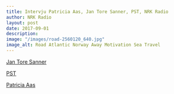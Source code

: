 ```yaml
---
title: Intervju Patricia Aas, Jan Tore Sanner, PST, NRK Radio
author: NRK Radio
layout: post
date: 2017-09-01
description:
image: "/images/road-2560120_640.jpg"
image_alt: Road Atlantic Norway Away Motivation Sea Travel
---
```


[Jan Tore Sanner](https://radio.nrk.no/serie/nyhetslunsj/NPUB44017517/01-09-2017#t=8m22s)

[PST](https://radio.nrk.no/serie/nyhetslunsj/NPUB44017517/01-09-2017#t=10m46.28s)

[Patricia Aas](https://radio.nrk.no/serie/nyhetslunsj/NPUB44017517/01-09-2017#t=28m20.8s)
